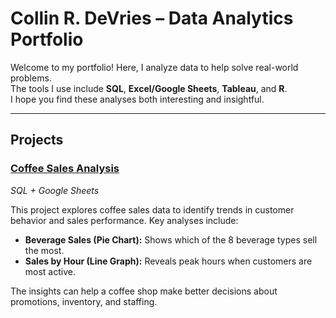 # Collin R. DeVries – Data Analytics Portfolio

Welcome to my portfolio! Here, I analyze data to help solve real-world problems.  
The tools I use include **SQL**, **Excel/Google Sheets**, **Tableau**, and **R**.  
I hope you find these analyses both interesting and insightful.

---

## Projects

### [Coffee Sales Analysis](https://github.com/cdevries380/coffee-sales-analysis)
*SQL + Google Sheets*  

This project explores coffee sales data to identify trends in customer behavior and sales performance. 
Key analyses include:  
- **Beverage Sales (Pie Chart):** Shows which of the 8 beverage types sell the most.  
- **Sales by Hour (Line Graph):** Reveals peak hours when customers are most active.  

The insights can help a coffee shop make better decisions about promotions, inventory, and staffing. 
